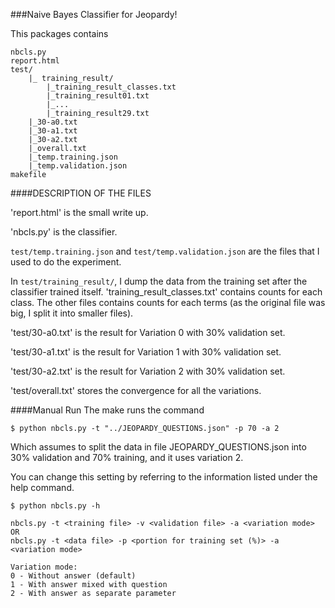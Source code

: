###Naive Bayes Classifier for Jeopardy!

This packages contains

```
nbcls.py
report.html
test/
	|_ training_result/
		|_training_result_classes.txt
		|_training_result01.txt
		|_...
		|_training_result29.txt
	|_30-a0.txt
	|_30-a1.txt
	|_30-a2.txt
	|_overall.txt
	|_temp.training.json
	|_temp.validation.json
makefile
```


####DESCRIPTION OF THE FILES

'report.html' is the small write up.

'nbcls.py' is the classifier.

`test/temp.training.json` and `test/temp.validation.json` are the files that I used to do the experiment.

In `test/training_result/`, I dump the data from the training set after the classifier trained itself. 'training_result_classes.txt' contains counts for each class. The other files contains counts for each terms (as the original file was big, I split it into smaller files).

'test/30-a0.txt' is the result for Variation 0 with 30% validation set.

'test/30-a1.txt' is the result for Variation 1 with 30% validation set.

'test/30-a2.txt' is the result for Variation 2 with 30% validation set.

'test/overall.txt' stores the convergence for all the variations.


####Manual Run
The make runs the command
```
$ python nbcls.py -t "../JEOPARDY_QUESTIONS.json" -p 70 -a 2
```
Which assumes to split the data in file JEOPARDY_QUESTIONS.json into 30% validation and 70% training, and it uses variation 2.

You can change this setting by referring to the information listed under the help command.
```
$ python nbcls.py -h

nbcls.py -t <training file> -v <validation file> -a <variation mode>
OR
nbcls.py -t <data file> -p <portion for training set (%)> -a <variation mode>

Variation mode:
0 - Without answer (default)
1 - With answer mixed with question
2 - With answer as separate parameter

```
